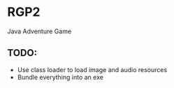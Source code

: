 # RGP2
Java Adventure Game

## TODO:
* Use class loader to load image and audio resources
* Bundle everything into an exe
